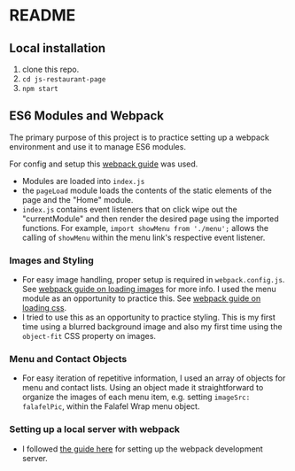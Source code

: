 # README

## Local installation

1. clone this repo.
2. `cd js-restaurant-page`
3. `npm start`

## ES6 Modules and Webpack

The primary purpose of this project is to practice setting up a webpack environment and use it to manage ES6 modules.

For config and setup this [webpack guide](https://webpack.js.org/guides/development/) was used.

- Modules are loaded into `index.js`
- the `pageLoad` module loads the contents of the static elements of the page and the "Home" module.
- `index.js` contains event listeners that on click wipe out the "currentModule" and then render the desired page using the imported functions.
For example, `import showMenu from './menu';` allows the calling of `showMenu` within the menu link's respective event listener.

### Images and Styling

- For easy image handling, proper setup is required in `webpack.config.js`. See [webpack guide on loading images](https://webpack.js.org/guides/asset-management/#loading-images) for more info. I used the menu module as an opportunity to practice this. See [webpack guide on loading css](https://webpack.js.org/guides/asset-management/#loading-css).
- I tried to use this as an opportunity to practice styling. This is my first time using a blurred background image and also my first time using the `object-fit` CSS property on images.

### Menu and Contact Objects

- For easy iteration of repetitive information, I used an array of objects for menu and contact lists. Using an object made it straightforward to 
organize the images of each menu item, e.g.  setting `imageSrc: falafelPic`, within the Falafel Wrap menu object.

### Setting up a local server with webpack

- I followed [the guide here](https://webpack.js.org/guides/development/#using-webpack-dev-server) for setting up the webpack development server.
